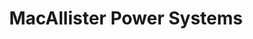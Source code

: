 ---
title: "MacAllister Power Systems"
url: /indianapolis/macallister-power-systems/
shop: Allgemein
---